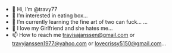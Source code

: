 - 👋 Hi, I’m @travy77
- 👀 I’m interested in eating box...
- 🌱 I’m currently learning the fine art of two can fuck... ...
- 💞️ I love my Girlfriend and she hates me...
- 📫 How to reach me travisajanssen@gmail.com or travyjanssen1977@yahoo.com or lovecrissy5150@gmail.com...

<!---
travy77/travy77 is a ✨ special ✨ repository because its `README.md` (this file) appears on your GitHub profile.
You can click the Preview link to take a look at your changes.
--->
